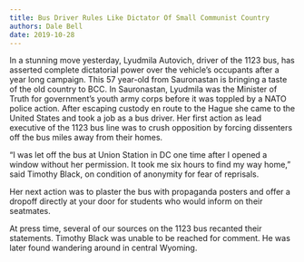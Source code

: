 ```yaml
---
title: Bus Driver Rules Like Dictator Of Small Communist Country
authors: Dale Bell
date: 2019-10-28
---
```


In a stunning move yesterday, Lyudmila Autovich, driver of the 1123 bus, has asserted complete dictatorial power over the vehicle’s occupants after a year long campaign. This 57 year-old from Sauronastan is bringing a taste of the old country to BCC. In Sauronastan, Lyudmila was the Minister of Truth for government’s youth army corps before it was toppled by a NATO police action. After escaping custody en route to the Hague she came to the United States and took a job as a bus driver. Her first action as lead executive of the 1123 bus line was to crush opposition by forcing dissenters off the bus miles away from their homes.

“I was let off the bus at Union Station in DC one time after I opened a window without her permission. It took me six hours to find my way home,” said Timothy Black, on condition of anonymity for fear of reprisals.

Her next action was to plaster the bus with propaganda posters and offer a dropoff directly at your door for students who would inform on their seatmates.

At press time, several of our sources on the 1123 bus recanted their statements. Timothy Black was unable to be reached for comment. He was later found wandering around in central Wyoming.
